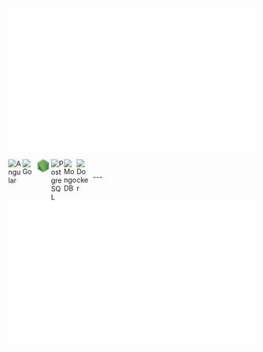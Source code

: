 ![](https://raw.githubusercontent.com/vitormmatos/github-stats/master/generated/overview.svg#gh-dark-mode-only)

<main style="padding-bottom: 10px">
<img align="left" alt="Angular" width="26px" style="margin-right: 3px" src="https://upload.wikimedia.org/wikipedia/commons/c/cf/Angular_full_color_logo.svg" href="https://angular.io/"/>
<img align="left" alt="Go" width="26px" style="margin-right: 3px" src="https://img.icons8.com/color/452/golang.png" href="https://go.dev/"/>
<img align="left" alt="Node" width="26px" style="margin-right: 3px" src="https://raw.githubusercontent.com/github/explore/80688e429a7d4ef2fca1e82350fe8e3517d3494d/topics/nodejs/nodejs.png"/>
<img align="left" alt="PostgreSQL" width="26px" src="https://upload.wikimedia.org/wikipedia/commons/thumb/2/29/Postgresql_elephant.svg/1200px-Postgresql_elephant.svg.png" href="https://www.postgresql.org/"/>
<img align="left" alt="MongoDB" width="26px" src="https://cdn.worldvectorlogo.com/logos/mongodb-icon-1.svg" href="https://www.mongodb.com/"/>
<img align="left"alt="Docker" width="26px" style="margin-right: 7px" src="https://cdn-icons-png.flaticon.com/512/919/919853.png" href="https://www.docker.com/"/>
</main>
<br>
---

![](https://raw.githubusercontent.com/vitormmatos/github-stats/master/generated/languages.svg#gh-dark-mode-only)
